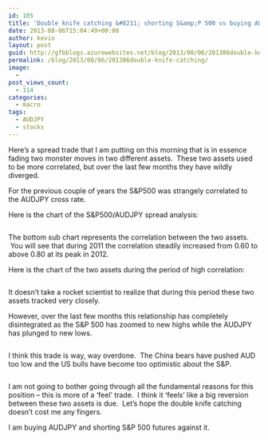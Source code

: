 ```yaml
---
id: 105
title: 'Double knife catching &#8211; shorting S&amp;P 500 vs buying AUDJPY'
date: 2013-08-06T15:04:49+00:00
author: kevin
layout: post
guid: http://gfbblogs.azurewebsites.net/blog/2013/08/06/201386double-knife-catching/
permalink: /blog/2013/08/06/201386double-knife-catching/
image:
  - 
post_views_count:
  - 114
categories:
  - macro
tags:
  - AUDJPY
  - stocks
---
```

Here&#8217;s a spread trade that I am putting on this morning that is in essence fading two monster moves in two different assets.  These two assets used to be more correlated, but over the last few months they have wildly diverged.

For the previous couple of years the S&P500 was strangely correlated to the AUDJPY cross rate.

Here is the chart of the S&P500/AUDJPY spread analysis:

<img class="aligncenter" alt="" src="http://themacrotourist.com/blogs/AUDJPY%20SPX%20Correlation%20Aug%2006%2013.gif" />

The bottom sub chart represents the correlation between the two assets.  You will see that during 2011 the correlation steadily increased from 0.60 to above 0.80 at its peak in 2012.

Here is the chart of the two assets during the period of high correlation:

<img class="aligncenter" alt="" src="http://themacrotourist.com/blogs/AUD%20JPY%20previous%20year%20Aug%2006%2013.gif" />

It doesn&#8217;t take a rocket scientist to realize that during this period these two assets tracked very closely.

However, over the last few months this relationship has completely disintegrated as the S&P 500 has zoomed to new highs while the AUDJPY has plunged to new lows.

<img class="aligncenter" alt="" src="http://themacrotourist.com/blogs/AUDJPY%20SPX%20Recent%20Aug%2006%2013.jpg" />

I think this trade is way, way overdone.  The China bears have pushed AUD too low and the US bulls have become too optimistic about the S&P.

<img class="aligncenter" alt="" src="http://themacrotourist.com/blogs/Missing%20Fingers%20Aug%2006%2013.jpeg" />

I am not going to bother going through all the fundamental reasons for this position &#8211; this is more of a &#8216;feel&#8217; trade.  I think it &#8216;feels&#8217; like a big reversion between these two assets is due.  Let&#8217;s hope the double knife catching doesn&#8217;t cost me any fingers.

I am buying AUDJPY and shorting S&P 500 futures against it.

&nbsp;